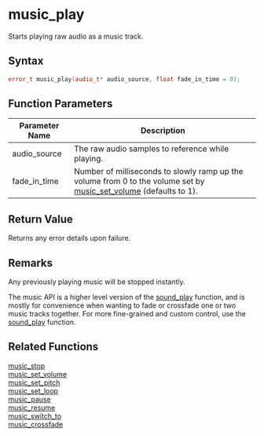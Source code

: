 # music_play

Starts playing raw audio as a music track.

## Syntax

```cpp
error_t music_play(audio_t* audio_source, float fade_in_time = 0);
```

## Function Parameters

Parameter Name | Description
--- | ---
audio_source | The raw audio samples to reference while playing.
fade_in_time | Number of milliseconds to slowly ramp up the volume from 0 to the volume set by [music_set_volume](https://github.com/RandyGaul/cute_framework/blob/master/docs/audio/music/music_set_volume.md) (defaults to 1).

## Return Value

Returns any error details upon failure.

## Remarks

Any previously playing music will be stopped instantly.

The music API is a higher level version of the [sound_play](https://github.com/RandyGaul/cute_framework/blob/master/docs/audio/sound/sound_play.md) function, and is mostly for convenience when wanting to fade or crossfade one or two music tracks together. For more fine-grained and custom control, use the [sound_play](https://github.com/RandyGaul/cute_framework/blob/master/docs/audio/sound/sound_play.md) function.

## Related Functions

[music_stop](https://github.com/RandyGaul/cute_framework/blob/master/docs/audio/music/music_stop.md)  
[music_set_volume](https://github.com/RandyGaul/cute_framework/blob/master/docs/audio/music/music_set_volume.md)  
[music_set_pitch](https://github.com/RandyGaul/cute_framework/blob/master/docs/audio/music/music_set_pitch.md)  
[music_set_loop](https://github.com/RandyGaul/cute_framework/blob/master/docs/audio/music/music_set_loop.md)  
[music_pause](https://github.com/RandyGaul/cute_framework/blob/master/docs/audio/music/music_pause.md)  
[music_resume](https://github.com/RandyGaul/cute_framework/blob/master/docs/audio/music/music_resume.md)  
[music_switch_to](https://github.com/RandyGaul/cute_framework/blob/master/docs/audio/music/music_switch_to.md)  
[music_crossfade](https://github.com/RandyGaul/cute_framework/blob/master/docs/audio/music/music_crossfade.md)  
